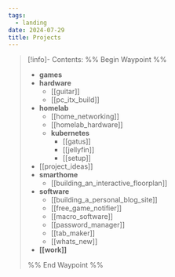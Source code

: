 ```yaml
---
tags:
  - landing
date: 2024-07-29
title: Projects
---
```


> [!info]- Contents: 
>%% Begin Waypoint %%
>- **games**
>- **hardware**
>	- [[guitar]]
>	- [[pc_itx_build]]
>- **homelab**
>	- [[home_networking]]
>	- [[homelab_hardware]]
>	- **kubernetes**
>		- [[gatus]]
>		- [[jellyfin]]
>		- [[setup]]
>- [[project_ideas]]
>- **smarthome**
>	- [[building_an_interactive_floorplan]]
>- **software**
>	- [[building_a_personal_blog_site]]
>	- [[free_game_notifier]]
>	- [[macro_software]]
>	- [[password_manager]]
>	- [[tab_maker]]
>	- [[whats_new]]
>- **[[work]]**
>
>%% End Waypoint %%
